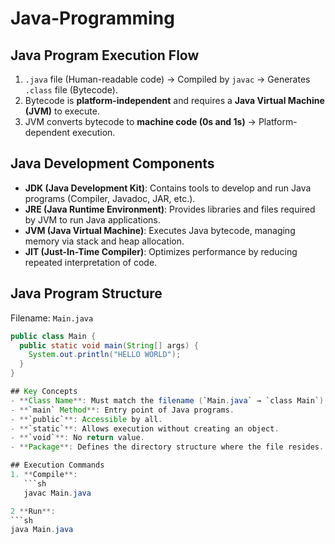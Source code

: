 # Java-Programming

## Java Program Execution Flow  
1. `.java` file (Human-readable code) → Compiled by `javac` → Generates `.class` file (Bytecode).  
2. Bytecode is **platform-independent** and requires a **Java Virtual Machine (JVM)** to execute.  
3. JVM converts bytecode to **machine code (0s and 1s)** → Platform-dependent execution.  

## Java Development Components  
- **JDK (Java Development Kit)**: Contains tools to develop and run Java programs (Compiler, Javadoc, JAR, etc.).  
- **JRE (Java Runtime Environment)**: Provides libraries and files required by JVM to run Java applications.  
- **JVM (Java Virtual Machine)**: Executes Java bytecode, managing memory via stack and heap allocation.  
- **JIT (Just-In-Time Compiler)**: Optimizes performance by reducing repeated interpretation of code.  

## Java Program Structure  
Filename: `Main.java`  

```java
public class Main {
  public static void main(String[] args) {
    System.out.println("HELLO WORLD");
  }
}

## Key Concepts  
- **Class Name**: Must match the filename (`Main.java` → `class Main`).  
- **`main` Method**: Entry point of Java programs.  
- **`public`**: Accessible by all.  
- **`static`**: Allows execution without creating an object.  
- **`void`**: No return value.  
- **Package**: Defines the directory structure where the file resides.  

## Execution Commands  
1. **Compile**:  
   ```sh
   javac Main.java

2 **Run**:
```sh
java Main.java